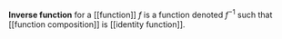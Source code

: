 **Inverse function** for a [[function]] $f$ is a function denoted $f^{-1}$ such that [[function composition]] is [[identity function]].
